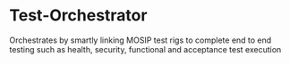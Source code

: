 # Test-Orchestrator
Orchestrates by smartly linking MOSIP test rigs to complete end to end testing such as health, security, functional and acceptance test execution
